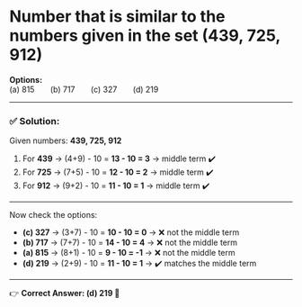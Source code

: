 # Number that is similar to the numbers given in the set (439, 725, 912)

**Options:**  
(a) 815  (b) 717  (c) 327  (d) 219  

---

### ✅ Solution:

Given numbers: **439, 725, 912**

1. For **439** → (4+9) - 10 = **13 - 10 = 3** → middle term ✔️  
2. For **725** → (7+5) - 10 = **12 - 10 = 2** → middle term ✔️  
3. For **912** → (9+2) - 10 = **11 - 10 = 1** → middle term ✔️  

---

Now check the options:

- **(c) 327** → (3+7) - 10 = **10 - 10 = 0** → ❌ not the middle term  
- **(b) 717** → (7+7) - 10 = **14 - 10 = 4** → ❌ not the middle term  
- **(a) 815** → (8+1) - 10 = **9 - 10 = -1** → ❌ not the middle term  
- **(d) 219** → (2+9) - 10 = **11 - 10 = 1** → ✔️ matches the middle term  

---

👉 **Correct Answer: (d) 219 🎉**



